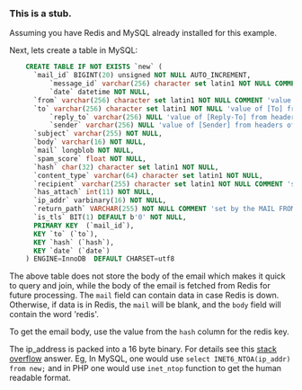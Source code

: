 
### This is a stub.


Assuming you have Redis and MySQL already installed for this example.

Next, lets create a table in MySQL:

```sql
	CREATE TABLE IF NOT EXISTS `new` (
	  `mail_id` BIGINT(20) unsigned NOT NULL AUTO_INCREMENT,
          `message_id` varchar(256) character set latin1 NOT NULL COMMENT 'values of [Message-ID] from headers',
       	  `date` datetime NOT NULL,
	  `from` varchar(256) character set latin1 NOT NULL COMMENT 'value of [From] from headers or return_path (MAIL FROM) if no header present',
	  `to` varchar(256) character set latin1 NOT NULL 'value of [To] from headers or recipient (RCPT TO) if no header present',
          `reply_to` varchar(256) NULL 'value of [Reply-To] from headers if present',
          `sender` varchar(256) NULL 'value of [Sender] from headers of present',
	  `subject` varchar(255) NOT NULL,
	  `body` varchar(16) NOT NULL,
	  `mail` longblob NOT NULL,
	  `spam_score` float NOT NULL,
	  `hash` char(32) character set latin1 NOT NULL,
	  `content_type` varchar(64) character set latin1 NOT NULL,
	  `recipient` varchar(255) character set latin1 NOT NULL COMMENT 'set by the RCPT TO command.',
	  `has_attach` int(11) NOT NULL,
	  `ip_addr` varbinary(16) NOT NULL,
	  `return_path` VARCHAR(255) NOT NULL COMMENT 'set by the MAIL FROM command. Can be empty to indicate a bounce, i.e <>',
	  `is_tls` BIT(1) DEFAULT b'0' NOT NULL,
	  PRIMARY KEY  (`mail_id`),
	  KEY `to` (`to`),
	  KEY `hash` (`hash`),
	  KEY `date` (`date`)
	) ENGINE=InnoDB  DEFAULT CHARSET=utf8
```

The above table does not store the body of the email which makes it quick
to query and join, while the body of the email is fetched from Redis
for future processing. The `mail` field can contain data in case Redis is down.
Otherwise, if data is in Redis, the `mail` will be blank, and
the `body` field will contain the word 'redis'.

To get the email body, use the value from the `hash` column for the redis key.

The ip_address is packed into a 16 byte binary. 
For details see this [stack overflow](http://stackoverflow.com/questions/5133580/which-mysql-datatype-to-use-for-an-ip-address) answer.
Eg, In MySQL, one would use `select INET6_NTOA(ip_addr) from new;` and in PHP one would use `inet_ntop` function to get the human readable format.